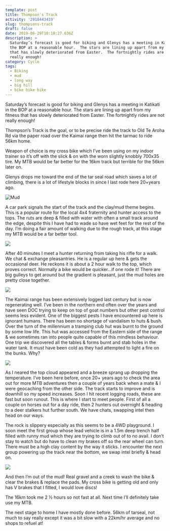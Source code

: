 ```yaml
---
template: post
title: Thompson's Track
activity: '2918443419'
slug: thompsons-track
draft: false
date: 2019-06-29T10:18:27.636Z
description: >
  Saturday’s forecast is good for biking and Glenys has a meeting in Katikati in
  the BOP at a reasonable hour.  The stars are lining up apart from my fitness
  that has slowly deteriorated from Easter.  The fortnightly rides are not
  really enough!
category: Cycle
tags:
  - Biking
  - mud
  - long way
  - big hill
  - bike bike bike
---
```


Saturday’s forecast is good for biking and Glenys has a meeting in Katikati in the BOP at a reasonable hour. The stars are lining up apart from my fitness that has slowly deteriorated from Easter. The fortnightly rides are not really enough!

Thompson’s Track is the goal, or to be precise ride the track to Old Te Aroha Rd via the paper road over the Kaimai range then hit the tarmac to ride 56km home.

Weapon of choice is my cross bike which I’ve been using on my indoor trainer so it’s off with the slick & on with the worn slightly knobbly 700x35 tire. My MTB would be far better for the 16km track but terrible for the 56km later on.

Glenys drops me toward the end of the tar seal road which saves a lot of climbing, there is a lot of lifestyle blocks in since I last rode here 20+years ago.

![Mud](/media/img-1.jpg "There was a lot of mud")

A car park signals the start of the track and the clay/mud theme begins. This is a popular route for the local 4x4 fraternity and hunter access to the tops. The ruts are deep & filled with water with often a small track around the edge, despite this I have had to wade so have wet feet for the rest of the day. I’m doing a fair amount of walking due to the rough track, at this stage my MTB would be a far better tool.

![](/media/img-2.jpg)

After 40 minutes I meet a hunter returning from taking his rifle for a walk. We chat & exchange pleasantries. He is a regular up here & gets the occasional deer. He reckons it is about a 2 hour walk to the top, which proves correct. Normally a bike would be quicker…if one rode it! There are big gulleys to get around but the gradient is pleasant, just the mud holes are pretty close together.

![](/media/img-3.jpg)

The Kaimai range has been extensively logged last century but is now regenerating well. I’ve been in the northern end often over the years and have seen DOC trying to keep on top of goat numbers but other pest control seems less evident. One of the biggest pests I have encountered up here is ignorant humans. There has been no shortage of vandalism to huts & bush. Over the turn of the millennium a tramping club hut was burnt to the ground by some low life. This hut was accessed from the Eastern side of the range & we sometimes ran into people quite capable of this mindless behaviour. One trip we discovered all the tables & forms burnt and stab holes in the water tank. It must have been cold as they had attempted to light a fire on the bunks. Why?

![](/media/img-4.jpg)

As I neared the top cloud appeared and a breeze sprang up dropping the temperature. I’ve been here before, once 20+ years ago to check the area out for more MTB adventures then a couple of years back when a mate & I were geocaching from the other side. The track starts to improve and is downhill so my speed increases. Soon I hit recent logging roads, these are fast but soon runout. This is where I start to meet people. First of all a couple on horses out for a day ride, then 2 hunters out overnight & heading to a deer stalkers hut further south. We have chats, swapping intel then head on our ways.

The rock is slippery especially as this seems to be a 4WD playground. I soon meet the first group whose lead vehicle is in a 1.5m deep trench half filled with runny mud which they are trying to climb out of to no avail. I don’t stay to watch but do have to clean my brakes off so the rear wheel can turn. There must be a high clay content by the way it sticks. I encounter the next group powering up the track near the bottom, we swap intel briefly & head on.

![](/media/img-5.jpg)

And then I’m out of the mud! Real gravel and a creek to wash the bike & clear the brakes & replace the pads. My cross bike is getting old and only has V brakes that I fitted, I would love discs!

The 16km took me 2 ½ hours so not fast at all. Next time I’ll definitely take use my MTB.

The next stage to home I have mostly done before. 56km of tarseal, not much to say really except it was a bit slow with a 22km/hr average and no shops to refuel at!
